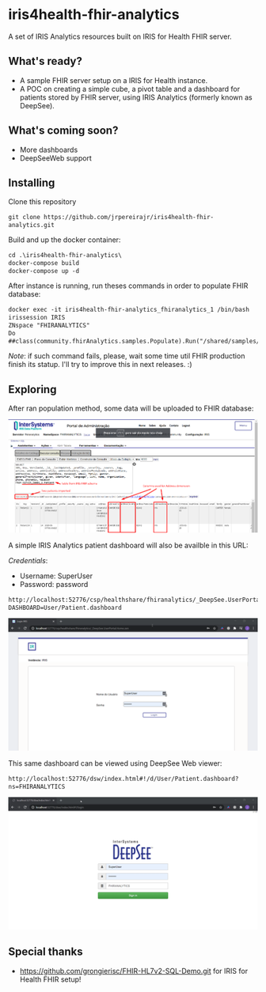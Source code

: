 # iris4health-fhir-analytics

A set of IRIS Analytics resources built on IRIS for Health FHIR server.

## What's ready?

* A sample FHIR server setup on a IRIS for Health instance.
* A POC on creating a simple cube, a pivot table and a dashboard for patients stored by FHIR server, using IRIS Analytics (formerly known as DeepSee).

## What's coming soon?

* More dashboards
* DeepSeeWeb support

## Installing

Clone this repository

```
git clone https://github.com/jrpereirajr/iris4health-fhir-analytics.git
```

Build and up the docker container:

```
cd .\iris4health-fhir-analytics\
docker-compose build
docker-compose up -d
```

After instance is running, run theses commands in order to populate FHIR database:

```
docker exec -it iris4health-fhir-analytics_fhiranalytics_1 /bin/bash
irissession IRIS
ZNspace "FHIRANALYTICS"
Do ##class(community.fhirAnalytics.samples.Populate).Run("/shared/samples/")
```

*Note*: if such command fails, please, wait some time util FHIR production finish its statup. I'll try to improve this in next releases. :)

## Exploring

After ran population method, some data will be uploaded to FHIR database:

<img src="https://raw.githubusercontent.com/jrpereirajr/iris4health-fhir-analytics/master/img/Screenshot_36.png"></img>

A simple IRIS Analytics patient dashboard will also be availble in this URL:

*Credentials*:
 * Username: SuperUser
 * Password: password

```
http://localhost:52776/csp/healthshare/fhiranalytics/_DeepSee.UserPortal.DashboardViewer.zen?DASHBOARD=User/Patient.dashboard
```
<img src="https://raw.githubusercontent.com/jrpereirajr/iris4health-fhir-analytics/master/img/aJyxE9FPRy.gif"></img>

This same dashboard can be viewed using DeepSee Web viewer:

```
http://localhost:52776/dsw/index.html#!/d/User/Patient.dashboard?ns=FHIRANALYTICS
```
<img src="https://raw.githubusercontent.com/jrpereirajr/iris4health-fhir-analytics/master/img/dXUitKM9JJ.gif"></img>

## Special thanks

* https://github.com/grongierisc/FHIR-HL7v2-SQL-Demo.git for IRIS for Health FHIR setup!
